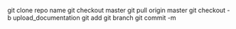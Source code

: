 git clone repo name 
git checkout master
git pull origin master 
 git checkout -b upload_documentation 
git add 
git branch
git commit -m
